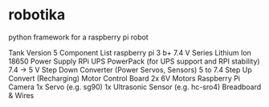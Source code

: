 # robotika
python framework for a raspberry pi robot

Tank Version 5 Component List
  raspberry pi 3 b+
  7.4 V Series Lithium Ion 18650 Power Supply
  RPi UPS PowerPack (for UPS support and RPI stability)
  7.4 -> 5 V Step Down Converter (Power Servos, Sensors)
  5 to 7.4 Step Up Convert (Recharging)
  Motor Control Board
  2x 6V Motors
  Raspberry Pi Camera
  1x Servo (e.g. sg90)
  1x Ultrasonic Sensor (e.g. hc-sro4)
  Breadboard & Wires

